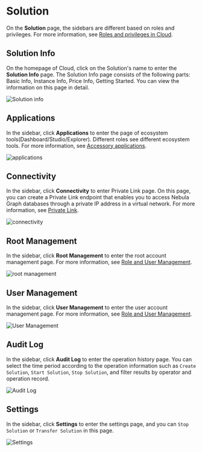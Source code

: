 # Solution

On the **Solution** page, the sidebars are different based on roles and privileges. For more information, see [Roles and privileges in Cloud](../4.user-role-description.md).

## Solution Info

On the homepage of Cloud, click on the Solution's name to enter the **Solution Info** page. The Solution Info page consists of the following parts: Basic Info, Instance Info, Price Info, Getting Started. You can view the information on this page in detail.

![Solution info](https://docs-cdn.nebula-graph.com.cn/figures/cl-ug-001.png)

## Applications

In the sidebar, click **Applications** to enter the page of ecosystem tools(Dashboard/Studio/Explorer). Different roles see different ecosystem tools. For more information, see [Accessory applications](../5.solution/5.1.supporting-application.md).

![applications](https://docs-cdn.nebula-graph.com.cn/figures/cl-ug-002.png)

## Connectivity

In the sidebar, click **Connectivity** to enter Private Link page. On this page, you can create a Private Link endpoint that enables you to access Nebula Graph databases through a private IP address in a virtual network. For more information, see [Private Link](../5.solution/5.2.connection-configuration-and-use.md).

![connectivity](https://docs-cdn.nebula-graph.com.cn/figures/cl-ug-003.png)

## Root Management

In the sidebar, click **Root Management** to enter the root account management page. For more information, see [Role and User Management](../5.solution/5.3.role-and-authority-management.md).

![root management](https://docs-cdn.nebula-graph.com.cn/figures/cl-ug-004.png)

## User Management

In the sidebar, click **User Management** to enter the user account management page. For more information, see [Role and User Management](../5.solution/5.3.role-and-authority-management.md).

![User Management](https://docs-cdn.nebula-graph.com.cn/figures/cl-ug-005.png)

## Audit Log

In the sidebar, click **Audit Log** to enter the operation history page. You can select the time period according to the operation information such as `Create Solution`, `Start Solution`, `Stop Solution`, and filter results by operator and operation record.

![Audit Log](https://docs-cdn.nebula-graph.com.cn/figures/cl-ug-006.png)

## Settings

In the sidebar, click **Settings** to enter the settings page, and you can `Stop Solution` or `Transfer Solution` in this page.

![Settings](https://docs-cdn.nebula-graph.com.cn/figures/cl-ug-007.png)